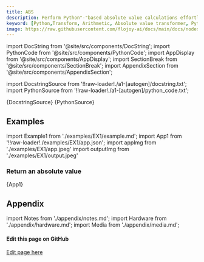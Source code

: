 ```yaml
---
title: ABS
description: Perform Python"-"based absolute value calculations effortlessly with Flojoy's ABS transformer. Streamline data processing and analysis for accurate insights.
keyword: [Python,Transform, Arithmetic, Absolute value transformer, Python ABS calculations, Data processing with ABS, Flojoy ABS transformer, Streamline data analysis, Arithmetic transformations, Absolute value calculation, Python data manipulation, Accurate data insights, ABS transformation in Python]
image: https://raw.githubusercontent.com/flojoy-ai/docs/main/docs/nodes/TRANSFORMERS/ARITHMETIC/ABS/examples/EX1/output.jpeg
---  
```


[//]: # (Custom component imports)

import DocString from '@site/src/components/DocString';
import PythonCode from '@site/src/components/PythonCode';
import AppDisplay from '@site/src/components/AppDisplay';
import SectionBreak from '@site/src/components/SectionBreak';
import AppendixSection from '@site/src/components/AppendixSection';

[//]: # (Docstring)

import DocstringSource from '!!raw-loader!./a1-[autogen]/docstring.txt';
import PythonSource from '!!raw-loader!./a1-[autogen]/python_code.txt';

<DocString>{DocstringSource}</DocString>
<PythonCode GLink='TRANSFORMERS/ARITHMETIC/ABS/ABS.py'>{PythonSource}</PythonCode>

<SectionBreak />

[//]: # (Examples)

## Examples

import Example1 from './examples/EX1/example.md';
import App1 from '!!raw-loader!./examples/EX1/app.json';
import appImg from './examples/EX1/app.jpeg'
import outputImg from './examples/EX1/output.jpeg'

### Return an absolute value

<AppDisplay 
    nodeLabel='ABS'
    appImg={appImg}
    outputImg={outputImg}
    >
    {App1}
</AppDisplay>

<Example1 />

<SectionBreak />

[//]: # (Appendix)

## Appendix

import Notes from './appendix/notes.md';
import Hardware from './appendix/hardware.md';
import Media from './appendix/media.md';

<AppendixSection index={0} folderPath='nodes/TRANSFORMERS/ARITHMETIC/ABS/appendix/'><Notes /></AppendixSection>
<AppendixSection index={1} folderPath='nodes/TRANSFORMERS/ARITHMETIC/ABS/appendix/'><Hardware /></AppendixSection>
<AppendixSection index={2} folderPath='nodes/TRANSFORMERS/ARITHMETIC/ABS/appendix/'><Media /></AppendixSection>

<SectionBreak />

[//]: # (Edit page on GitHub)

#### Edit this page on GitHub

[Edit page here](https://github.com/flojoy-ai/docs/tree/main/docs/nodes/TRANSFORMERS/ARITHMETIC/ABS)
